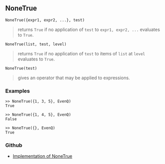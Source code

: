 ## NoneTrue

```
NoneTrue({expr1, expr2, ...}, test)
```

> returns `True` if no application of `test` to `expr1, expr2, ...` evaluates to `True`.

```
NoneTrue(list, test, level)
```

> returns `True` if no application of `test` to items of `list` at `level` evaluates to `True`.

```
NoneTrue(test)
```

> gives an operator that may be applied to expressions.

### Examples

```
>> NoneTrue({1, 3, 5}, EvenQ)
True

>> NoneTrue({1, 4, 5}, EvenQ)
False

>> NoneTrue({}, EvenQ)
True
```

### Github

* [Implementation of NoneTrue](https://github.com/axkr/symja_android_library/blob/master/symja_android_library/matheclipse-core/src/main/java/org/matheclipse/core/builtin/BooleanFunctions.java#L3522) 

